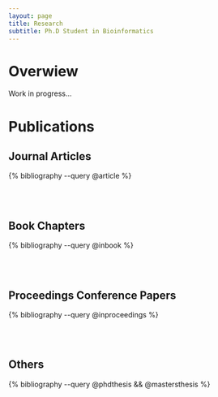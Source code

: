 ```yaml
---
layout: page
title: Research
subtitle: Ph.D Student in Bioinformatics
---
```



# Overwiew 

Work in progress...


# Publications

<!-- <sup>[Journal Articles](#papers) · [Book Chapters](#chapters) · [Abstracts](#abstracts) · [Datasets](#datasets) · [Other Documents](#other)</sup>  

Here you can find a list of the papers I published, as well as some selected conference abstracts. The references are sorted, listed and formatted with [Jekyll Schollar](https://github.com/inukshuk/jekyll-scholar).   

I intend to keep an open access copy of my papers at [EarthArXiv.org](https://osf.io/preprints/eartharxiv/) and [ArXiv.org](https://arxiv.org/), which means that you can read them even without a subscription to the publisher, but be warned that most of these are [postprints](http://www.sherpa.ac.uk/romeoinfo.html) created from the "accepted manuscript" (that is, they have the exact same content of the final published version, except for the publisher's typesetting). For a final version, please refer to the publisher's website (which may be behind a paywall).  

And if you use reference managers (you should), you can get a file with all my publications: [BibTex](http://en.wikipedia.org/wiki/Bibtex) format: [here](../../downloads/CarlosGrohmann_papers.bib) (good for [JabRef](http://jabref.sourceforge.net/), [Zotero](http://www.zotero.org/) and a bazillion others) [RIS](http://en.wikipedia.org/wiki/RIS_\(file_format\)) format: [here](../../downloads/CarlosGrohmann_papers.ris) (good for [Mendeley](http://www.mendeley.com/) or [EndNote](http://endnote.com/)) (last update: 2021-07)  -->

<!-- &nbsp;   -->
<!-- &nbsp;   -->


<a name="papers"></a>
## Journal Articles
<!-- \* Denotes student co-author.
&dagger; Denotes post-doc co-author. -->

{% bibliography --query @article %}

&nbsp;  
&nbsp; 
<a name="chapters"></a>
## Book Chapters  

{% bibliography --query @inbook %}

&nbsp;  
&nbsp; 
<a name="chapters"></a>
## Proceedings Conference Papers
<!-- (This list changes constantly. Check the Bib/RIS file to see all abstracts. ) -->

{% bibliography --query @inproceedings %}

&nbsp;  
&nbsp; 

<a name="other"></a>
## Others

{% bibliography --query @phdthesis && @mastersthesis %}


